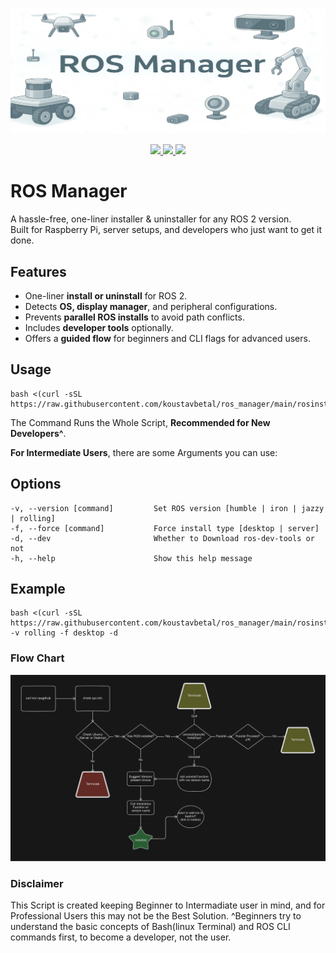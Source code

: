 <p align="center">
  <img src="Assets/banner.jpeg" alt="ROS Manager Banner">
</p>

<p align="center">
  <a href="https://github.com/koustavbetal/ros_manager">
    <img src="https://img.shields.io/github/stars/koustavbetal/ros_manager?style=flat-square&logo=github" />
  </a>
  <a href="https://github.com/koustavbetal/ros_manager/issues">
    <img src="https://img.shields.io/github/issues/koustavbetal/ros_manager?style=flat-square" />
  </a>
  <a href="LICENSE">
    <img src="https://img.shields.io/github/license/koustavbetal/ros_manager?style=flat-square" />
  </a>
</p>


# ROS Manager

A hassle-free, one-liner installer & uninstaller for any ROS 2 version.  
Built for Raspberry Pi, server setups, and developers who just want to get it done.

## Features
- One-liner **install or uninstall** for ROS 2.
- Detects **OS, display manager**, and peripheral configurations.
- Prevents **parallel ROS installs** to avoid path conflicts.
- Includes **developer tools** optionally.
- Offers a **guided flow** for beginners and CLI flags for advanced users.

## Usage
```
bash <(curl -sSL https://raw.githubusercontent.com/koustavbetal/ros_manager/main/rosinstaller.bash)
```
The Command Runs the Whole Script, **Recommended for New Developers^**.

**For Intermediate Users**, there are some Arguments you can use:
## Options
```
-v, --version [command]         Set ROS version [humble | iron | jazzy | rolling]
-f, --force [command]           Force install type [desktop | server]
-d, --dev                       Whether to Download ros-dev-tools or not
-h, --help                      Show this help message
```
## Example
```
bash <(curl -sSL https://raw.githubusercontent.com/koustavbetal/ros_manager/main/rosinstaller.bash) -v rolling -f desktop -d
```

### Flow Chart
<p align="center">
  <picture>
    <img src="Assets/flowchart.png" alt="">
  </picture>
</p>

### Disclaimer
This Script is created keeping Beginner to Intermadiate user in mind, and for Professional Users this may not be the Best Solution.
^Beginners try to understand the basic concepts of Bash(linux Terminal) and ROS CLI commands first, to become a developer, not the user.
